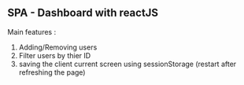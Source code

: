 
## SPA - Dashboard with reactJS
Main features :

1. Adding/Removing users
2. Filter users by thier ID
3. saving the client current screen using sessionStorage (restart after refreshing the page)